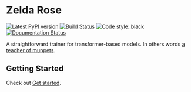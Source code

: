 Zelda Rose
==========

[![Latest PyPI version](https://img.shields.io/pypi/v/zeldarose.svg)](https://pypi.org/project/zeldarose)
[![Build Status](https://github.com/LoicGrobol/zeldarose/actions/workflows/ci.yml/badge.svg)](https://github.com/LoicGrobol/zeldarose/actions?query=workflow%3ACI)
[![Code style: black](https://img.shields.io/badge/code%20style-black-000000.svg)](https://github.com/psf/black)
[![Documentation Status](https://readthedocs.org/projects/zeldarose/badge/?version=stable)](https://zeldarose.readthedocs.io/en/latest/?badge=stable)

A straightforward trainer for transformer-based models. In others words [a teacher of
muppets](https://muppet.fandom.com/wiki/Zelda_Rose).

## Getting Started

Check out [Get started](get_started.md).
